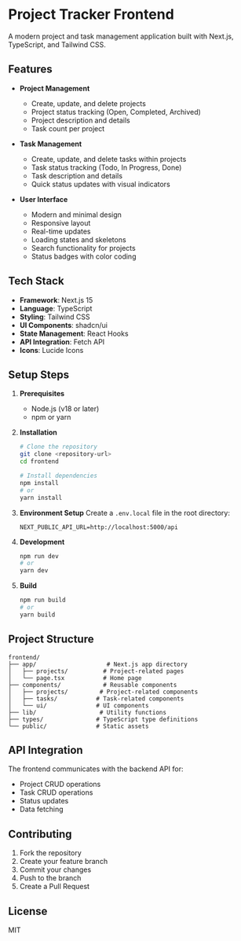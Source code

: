 # Project Tracker Frontend

A modern project and task management application built with Next.js, TypeScript, and Tailwind CSS.

## Features

- **Project Management**
  - Create, update, and delete projects
  - Project status tracking (Open, Completed, Archived)
  - Project description and details
  - Task count per project

- **Task Management**
  - Create, update, and delete tasks within projects
  - Task status tracking (Todo, In Progress, Done)
  - Task description and details
  - Quick status updates with visual indicators

- **User Interface**
  - Modern and minimal design
  - Responsive layout
  - Real-time updates
  - Loading states and skeletons
  - Search functionality for projects
  - Status badges with color coding

## Tech Stack

- **Framework**: Next.js 15
- **Language**: TypeScript
- **Styling**: Tailwind CSS
- **UI Components**: shadcn/ui
- **State Management**: React Hooks
- **API Integration**: Fetch API
- **Icons**: Lucide Icons

## Setup Steps

1. **Prerequisites**
   - Node.js (v18 or later)
   - npm or yarn

2. **Installation**
   ```bash
   # Clone the repository
   git clone <repository-url>
   cd frontend

   # Install dependencies
   npm install
   # or
   yarn install
   ```

3. **Environment Setup**
   Create a `.env.local` file in the root directory:
   ```
   NEXT_PUBLIC_API_URL=http://localhost:5000/api
   ```

4. **Development**
   ```bash
   npm run dev
   # or
   yarn dev
   ```

5. **Build**
   ```bash
   npm run build
   # or
   yarn build
   ```

## Project Structure

```
frontend/
├── app/                    # Next.js app directory
│   ├── projects/          # Project-related pages
│   └── page.tsx           # Home page
├── components/            # Reusable components
│   ├── projects/         # Project-related components
│   ├── tasks/           # Task-related components
│   └── ui/              # UI components
├── lib/                  # Utility functions
├── types/               # TypeScript type definitions
└── public/              # Static assets
```

## API Integration

The frontend communicates with the backend API for:
- Project CRUD operations
- Task CRUD operations
- Status updates
- Data fetching

## Contributing

1. Fork the repository
2. Create your feature branch
3. Commit your changes
4. Push to the branch
5. Create a Pull Request

## License

MIT 